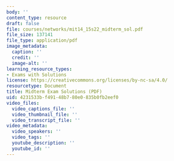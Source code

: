 ```yaml
---
body: ''
content_type: resource
draft: false
file: courses/networks/mit14_15s22_midterm_sol.pdf
file_size: 137141
file_type: application/pdf
image_metadata:
  caption: ''
  credit: ''
  image-alt: ''
learning_resource_types:
- Exams with Solutions
license: https://creativecommons.org/licenses/by-nc-sa/4.0/
resourcetype: Document
title: Midterm Exam Solutions (PDF)
uid: 4231533b-f491-48b7-80e0-835b0fb2eef0
video_files:
  video_captions_file: ''
  video_thumbnail_file: ''
  video_transcript_file: ''
video_metadata:
  video_speakers: ''
  video_tags: ''
  youtube_description: ''
  youtube_id: ''
---
```


